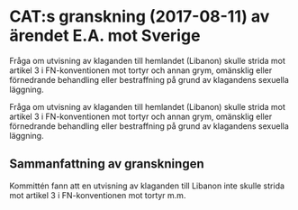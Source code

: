 # CAT:s granskning (2017-08-11) av ärendet E.A. mot Sverige

Fråga om utvisning av klaganden till hemlandet (Libanon) skulle strida mot artikel 3 i FN-konventionen mot tortyr och annan grym, omänsklig eller förnedrande behandling eller bestraffning på grund av klagandens sexuella läggning.

Fråga om utvisning av klaganden till hemlandet (Libanon) skulle strida mot artikel 3 i FN-konventionen mot tortyr och annan grym, omänsklig eller förnedrande behandling eller bestraffning på grund av klagandens sexuella läggning.

## Sammanfattning av granskningen

Kommittén fann att en utvisning av klaganden till Libanon inte skulle strida mot artikel 3 i FN-konventionen mot tortyr m.m.

